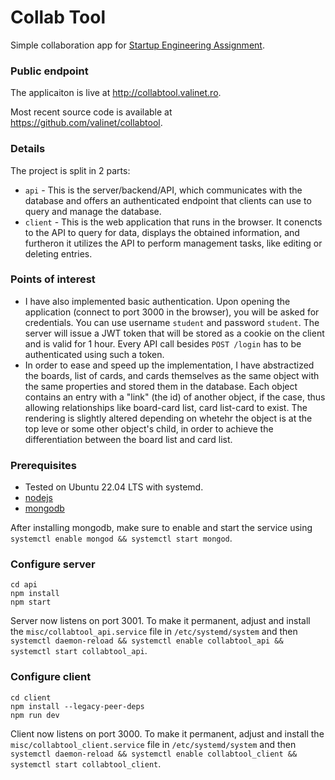 # Collab Tool

Simple collaboration app for [Startup Engineering Assignment](https://ocw.cs.pub.ro/courses/se/assignment/01).

### Public endpoint

The applicaiton is live at http://collabtool.valinet.ro.

Most recent source code is available at https://github.com/valinet/collabtool.

### Details

The project is split in 2 parts:

* `api` - This is the server/backend/API, which communicates with the database and offers an authenticated endpoint that clients can use to query and manage the database.
* `client` - This is the web application that runs in the browser. It conencts to the API to query for data, displays the obtained information, and furtheron it utilizes the API to perform management tasks, like editing or deleting entries.

### Points of interest

* I have also implemented basic authentication. Upon opening the application (connect to port 3000 in the browser), you will be asked for credentials. You can use username `student` and password `student`. The server will issue a JWT token that will be stored as a cookie on the client and is valid for 1 hour. Every API call besides `POST /login` has to be authenticated using such a token.
* In order to ease and speed up the implementation, I have abstractized the boards, list of cards, and cards themselves as the same object with the same properties and stored them in the database. Each object contains an entry with a "link" (the id) of another object, if the case, thus allowing relationships like board-card list, card list-card to exist. The rendering is slightly altered depending on whetehr the object is at the top leve or some other object's child, in order to achieve the differentiation between the board list and card list.

### Prerequisites

* Tested on Ubuntu 22.04 LTS with systemd.
* [nodejs](https://github.com/nodesource/distributions)
* [mongodb](https://www.mongodb.com/docs/manual/tutorial/install-mongodb-on-ubuntu/)

After installing mongodb, make sure to enable and start the service using `systemctl enable mongod && systemctl start mongod`.

### Configure server

```
cd api
npm install
npm start
```

Server now listens on port 3001. To make it permanent, adjust and install the `misc/collabtool_api.service` file in `/etc/systemd/system` and then `systemctl daemon-reload && systemctl enable collabtool_api && systemctl start collabtool_api`.

### Configure client

```
cd client
npm install --legacy-peer-deps
npm run dev
```

Client now listens on port 3000. To make it permanent, adjust and install the `misc/collabtool_client.service` file in `/etc/systemd/system` and then `systemctl daemon-reload && systemctl enable collabtool_client && systemctl start collabtool_client`.
